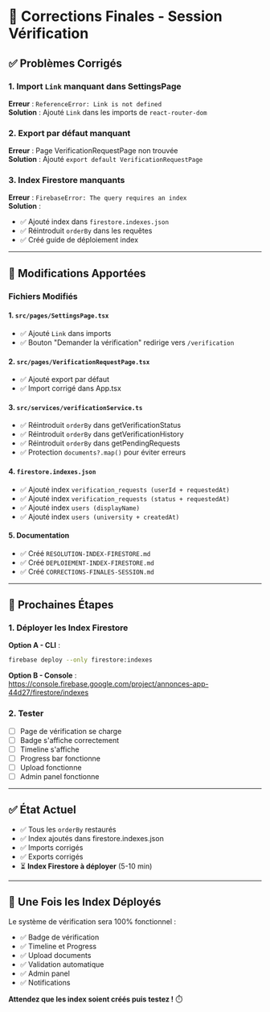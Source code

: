 # 🔧 Corrections Finales - Session Vérification

## ✅ Problèmes Corrigés

### 1. Import `Link` manquant dans SettingsPage
**Erreur** : `ReferenceError: Link is not defined`  
**Solution** : Ajouté `Link` dans les imports de `react-router-dom`

### 2. Export par défaut manquant
**Erreur** : Page VerificationRequestPage non trouvée  
**Solution** : Ajouté `export default VerificationRequestPage`

### 3. Index Firestore manquants
**Erreur** : `FirebaseError: The query requires an index`  
**Solution** : 
- ✅ Ajouté index dans `firestore.indexes.json`
- ✅ Réintroduit `orderBy` dans les requêtes
- ✅ Créé guide de déploiement index

---

## 📝 Modifications Apportées

### Fichiers Modifiés

#### 1. `src/pages/SettingsPage.tsx`
- ✅ Ajouté `Link` dans imports
- ✅ Bouton "Demander la vérification" redirige vers `/verification`

#### 2. `src/pages/VerificationRequestPage.tsx`
- ✅ Ajouté export par défaut
- ✅ Import corrigé dans App.tsx

#### 3. `src/services/verificationService.ts`
- ✅ Réintroduit `orderBy` dans getVerificationStatus
- ✅ Réintroduit `orderBy` dans getVerificationHistory
- ✅ Réintroduit `orderBy` dans getPendingRequests
- ✅ Protection `documents?.map()` pour éviter erreurs

#### 4. `firestore.indexes.json`
- ✅ Ajouté index `verification_requests (userId + requestedAt)`
- ✅ Ajouté index `verification_requests (status + requestedAt)`
- ✅ Ajouté index `users (displayName)`
- ✅ Ajouté index `users (university + createdAt)`

#### 5. Documentation
- ✅ Créé `RESOLUTION-INDEX-FIRESTORE.md`
- ✅ Créé `DEPLOIEMENT-INDEX-FIRESTORE.md`
- ✅ Créé `CORRECTIONS-FINALES-SESSION.md`

---

## 🎯 Prochaines Étapes

### 1. Déployer les Index Firestore

**Option A - CLI** :
```bash
firebase deploy --only firestore:indexes
```

**Option B - Console** :
https://console.firebase.google.com/project/annonces-app-44d27/firestore/indexes

### 2. Tester
- [ ] Page de vérification se charge
- [ ] Badge s'affiche correctement
- [ ] Timeline s'affiche
- [ ] Progress bar fonctionne
- [ ] Upload fonctionne
- [ ] Admin panel fonctionne

---

## ✅ État Actuel

- ✅ Tous les `orderBy` restaurés
- ✅ Index ajoutés dans firestore.indexes.json
- ✅ Imports corrigés
- ✅ Exports corrigés
- ⏳ **Index Firestore à déployer** (5-10 min)

---

## 🚀 Une Fois les Index Déployés

Le système de vérification sera 100% fonctionnel :
- ✅ Badge de vérification
- ✅ Timeline et Progress
- ✅ Upload documents
- ✅ Validation automatique
- ✅ Admin panel
- ✅ Notifications

**Attendez que les index soient créés puis testez !** ⏱️

